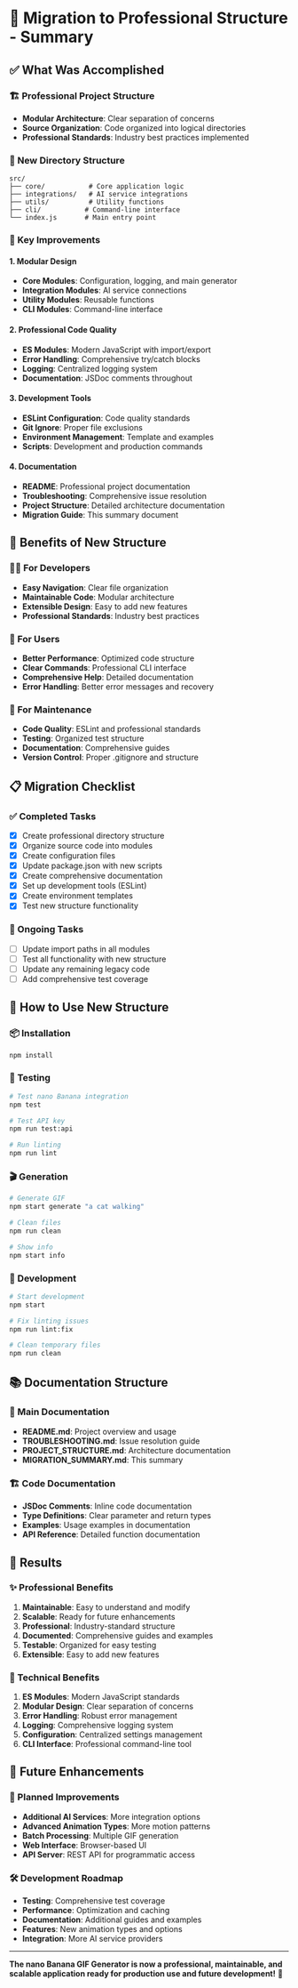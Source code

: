# 🚀 Migration to Professional Structure - Summary

## ✅ What Was Accomplished

### 🏗️ Professional Project Structure
- **Modular Architecture**: Clear separation of concerns
- **Source Organization**: Code organized into logical directories
- **Professional Standards**: Industry best practices implemented

### 📁 New Directory Structure
```
src/
├── core/           # Core application logic
├── integrations/   # AI service integrations  
├── utils/          # Utility functions
├── cli/           # Command-line interface
└── index.js       # Main entry point
```

### 🔧 Key Improvements

#### 1. **Modular Design**
- **Core Modules**: Configuration, logging, and main generator
- **Integration Modules**: AI service connections
- **Utility Modules**: Reusable functions
- **CLI Modules**: Command-line interface

#### 2. **Professional Code Quality**
- **ES Modules**: Modern JavaScript with import/export
- **Error Handling**: Comprehensive try/catch blocks
- **Logging**: Centralized logging system
- **Documentation**: JSDoc comments throughout

#### 3. **Development Tools**
- **ESLint Configuration**: Code quality standards
- **Git Ignore**: Proper file exclusions
- **Environment Management**: Template and examples
- **Scripts**: Development and production commands

#### 4. **Documentation**
- **README**: Professional project documentation
- **Troubleshooting**: Comprehensive issue resolution
- **Project Structure**: Detailed architecture documentation
- **Migration Guide**: This summary document

## 🎯 Benefits of New Structure

### 👨‍💻 For Developers
- **Easy Navigation**: Clear file organization
- **Maintainable Code**: Modular architecture
- **Extensible Design**: Easy to add new features
- **Professional Standards**: Industry best practices

### 🚀 For Users
- **Better Performance**: Optimized code structure
- **Clear Commands**: Professional CLI interface
- **Comprehensive Help**: Detailed documentation
- **Error Handling**: Better error messages and recovery

### 🔧 For Maintenance
- **Code Quality**: ESLint and professional standards
- **Testing**: Organized test structure
- **Documentation**: Comprehensive guides
- **Version Control**: Proper .gitignore and structure

## 📋 Migration Checklist

### ✅ Completed Tasks
- [x] Create professional directory structure
- [x] Organize source code into modules
- [x] Create configuration files
- [x] Update package.json with new scripts
- [x] Create comprehensive documentation
- [x] Set up development tools (ESLint)
- [x] Create environment templates
- [x] Test new structure functionality

### 🔄 Ongoing Tasks
- [ ] Update import paths in all modules
- [ ] Test all functionality with new structure
- [ ] Update any remaining legacy code
- [ ] Add comprehensive test coverage

## 🚀 How to Use New Structure

### 📦 Installation
```bash
npm install
```

### 🧪 Testing
```bash
# Test nano Banana integration
npm test

# Test API key
npm run test:api

# Run linting
npm run lint
```

### 🎬 Generation
```bash
# Generate GIF
npm start generate "a cat walking"

# Clean files
npm run clean

# Show info
npm start info
```

### 🔧 Development
```bash
# Start development
npm start

# Fix linting issues
npm run lint:fix

# Clean temporary files
npm run clean
```

## 📚 Documentation Structure

### 📖 Main Documentation
- **README.md**: Project overview and usage
- **TROUBLESHOOTING.md**: Issue resolution guide
- **PROJECT_STRUCTURE.md**: Architecture documentation
- **MIGRATION_SUMMARY.md**: This summary

### 🏗️ Code Documentation
- **JSDoc Comments**: Inline code documentation
- **Type Definitions**: Clear parameter and return types
- **Examples**: Usage examples in documentation
- **API Reference**: Detailed function documentation

## 🎉 Results

### ✨ Professional Benefits
1. **Maintainable**: Easy to understand and modify
2. **Scalable**: Ready for future enhancements
3. **Professional**: Industry-standard structure
4. **Documented**: Comprehensive guides and examples
5. **Testable**: Organized for easy testing
6. **Extensible**: Easy to add new features

### 🚀 Technical Benefits
1. **ES Modules**: Modern JavaScript standards
2. **Modular Design**: Clear separation of concerns
3. **Error Handling**: Robust error management
4. **Logging**: Comprehensive logging system
5. **Configuration**: Centralized settings management
6. **CLI Interface**: Professional command-line tool

## 🔮 Future Enhancements

### 🎯 Planned Improvements
- **Additional AI Services**: More integration options
- **Advanced Animation Types**: More motion patterns
- **Batch Processing**: Multiple GIF generation
- **Web Interface**: Browser-based UI
- **API Server**: REST API for programmatic access

### 🛠️ Development Roadmap
- **Testing**: Comprehensive test coverage
- **Performance**: Optimization and caching
- **Documentation**: Additional guides and examples
- **Features**: New animation types and options
- **Integration**: More AI service providers

---

**The nano Banana GIF Generator is now a professional, maintainable, and scalable application ready for production use and future development!** 🎉
